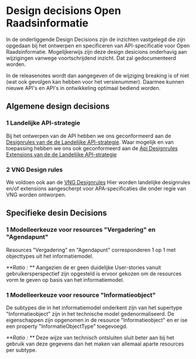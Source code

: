# Design decisions Open Raadsinformatie

In de onderliggende Design Decisions zijn de inzichten vastgelegd die zijn opgedaan bij het ontwerpen en specificeren van API-specificatie voor Open Raadsinformatie.
Mogelijkerwijs zijn deze design desicions onderhavig aan wijzigingen vanwege voortschrijdend inzicht. Dat zal gedocumenteerd worden.

In de releasenotes wordt dan aangegeven of de wijziging breaking is of niet (wat ook gevolgen kan hebben voor het versienummer).
Daarmee kunnen nieuwe API's en API's in ontwikkeling optimaal bediend worden.

## Algemene design decisions

### 1 Landelijke API-strategie

Bij het ontwerpen van de API hebben we ons geconformeerd aan de [Designrules van de de Landelijke API-strategie](https://docs.geostandaarden.nl/api/API-Designrules/).
Waar mogelijk en van toepassing hebben we ons ook geconformeerd aan de [Api Designrules Extensions van de de Landelijke API-strategie](https://geonovum.github.io/KP-APIs/API-strategie-extensies/)

### 2 VNG Design rules

We voldoen ook aan de [VNG Designrules](https://github.com/VNG-Realisatie/API-Kennisbank/tree/master/Design%20rules/readme.md)
Hier worden landelijke designrules en/of extensions aangescherpt voor APA-specificaties die onder regie van VNG worden ontworpen.

## Specifieke desin Decisions

### 1 Modelleerkeuze voor resources "Vergadering" en "Agendapunt"

Resources "Vergadering" en "Agendapunt" corresponderen 1 op 1 met objecttypes uit het informatiemodel.

_**Ratio : **_ Aangezien de er geen duidelijke User-stories vanuit gebruikersperspectief zijn opgesteld is ervoor gekozen om de resources vorm te geven op basis van het informatiemodel.

### 1 Modelleerkeuze voor resource "Informatieobject"

De subtypes die in het informatiemodel onderkent zijn van het supertype "Informatieobject" zijn in het technische model gedenormaliseerd. De eigenschappen zijn opgenomen in de resource "Informatieobject" en er ise een property "InformatieObjectType" toegevoegd. 

_**Ratio : **_ Deze wijze van technisch ontsluiten sluit beter aan bij het gebruik van deze gegevens dan het maken van allemaal aparte resources per subtype.

